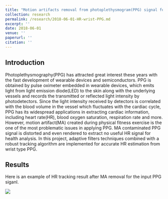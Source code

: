 ```yaml
---
title: "Motion artifacts removal from photoplethysmogram(PPG) signal for robust heart rate (HR) tracking"
collection: research
permalink: /research/2018-06-01-HR-wrist-PPG.md
excerpt: ''
date: 2018-06-01
venue: ''
paperurl: ''
citation: ''
---
```


## Introduction

Photoplethysmography(PPG) has attracted great interest these years with the fast development of wearable devices and semiconductors. PPG is obtained by pulse oximeter embedded in wearable devices, which emits light from light emission diode(LED) to the skin along with the underlying vessels and records the transmitted or reflected light intensity by photodetectors. Since the light intensity received by detectors is correlated with the blood volume in the vessel which fluctuates with the cardiac cycle, PPG has its widespread applications in extracting cardiac information, including heart rate(HR), blood oxygen saturation, respiration rate and more. However, motion artifact(MA) created during physical fitness exercise is the one of the most problematic issues in applying PPG. MA contaminated PPG signal is distorted and even rendered to extract no useful HR signal for health analysis. In this project, adaptive filters techniques combined with a robust tracking algorithm are implemented for accurate HR estimation from wrist type PPG. 

## Results
Here is an example of HR tracking result after MA removal for the input PPG siganl.

![](https://xtian17.github.io/images/HR_wrist_PPG/HR_wrist_PPG.png)


